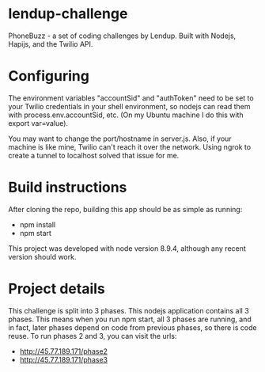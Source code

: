 # lendup-challenge
PhoneBuzz - a set of coding challenges by Lendup. Built with Nodejs, Hapijs, and the Twilio API.

# Configuring

The environment variables "accountSid" and "authToken" need to be set to your Twilio credentials in your shell environment, so nodejs can read them with process.env.accountSid, etc. (On my Ubuntu machine I do this with export var=value).

You may want to change the port/hostname in server.js. Also, if your machine is like mine, Twilio can't reach it over the network. Using ngrok to create a tunnel to localhost solved that issue for me.

# Build instructions
After cloning the repo, building this app should be as simple as running:

- npm install
- npm start

This project was developed with node version 8.9.4, although any recent version should work.

# Project details

This challenge is split into 3 phases. This nodejs application contains all 3 phases. This means when you run npm start, all 3 phases are running, and in fact, later phases depend on code from previous phases, so there is code reuse. To run phases 2 and 3, you can visit the urls:

- http://45.77.189.171/phase2
- http://45.77.189.171/phase3
